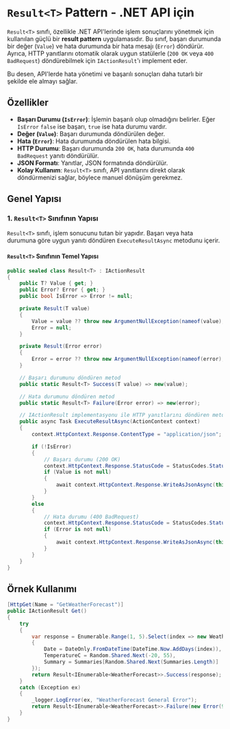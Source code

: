 # `Result<T>` Pattern - .NET API için

`Result<T>` sınıfı, özellikle .NET API'lerinde işlem sonuçlarını yönetmek için kullanılan güçlü bir **result pattern** uygulamasıdır. Bu sınıf, başarı durumunda bir değer (`Value`) ve hata durumunda bir hata mesajı (`Error`) döndürür. Ayrıca, HTTP yanıtlarını otomatik olarak uygun statülerle (`200 OK` veya `400 BadRequest`) döndürebilmek için `IActionResult`'ı implement eder.

Bu desen, API'lerde hata yönetimi ve başarılı sonuçları daha tutarlı bir şekilde ele almayı sağlar.

## Özellikler

- **Başarı Durumu (`IsError`)**: İşlemin başarılı olup olmadığını belirler. Eğer `IsError` `false` ise başarı, `true` ise hata durumu vardır.
- **Değer (`Value`)**: Başarı durumunda döndürülen değer.
- **Hata (`Error`)**: Hata durumunda döndürülen hata bilgisi.
- **HTTP Durumu**: Başarı durumunda `200 OK`, hata durumunda `400 BadRequest` yanıtı döndürülür.
- **JSON Formatı**: Yanıtlar, JSON formatında döndürülür.
- **Kolay Kullanım**: `Result<T>` sınıfı, API yanıtlarını direkt olarak döndürmenizi sağlar, böylece manuel dönüşüm gerekmez.

## Genel Yapısı

### 1. `Result<T>` Sınıfının Yapısı

`Result<T>` sınıfı, işlem sonucunu tutan bir yapıdır. Başarı veya hata durumuna göre uygun yanıtı döndüren `ExecuteResultAsync` metodunu içerir.

#### `Result<T>` Sınıfının Temel Yapısı

```csharp
public sealed class Result<T> : IActionResult
{
    public T? Value { get; }
    public Error? Error { get; }
    public bool IsError => Error != null;

    private Result(T value)
    {
        Value = value ?? throw new ArgumentNullException(nameof(value), "Value cannot be null.");
        Error = null;
    }

    private Result(Error error)
    {
        Error = error ?? throw new ArgumentNullException(nameof(error), "Error cannot be null.");
    }

    // Başarı durumunu döndüren metod
    public static Result<T> Success(T value) => new(value);

    // Hata durumunu döndüren metod
    public static Result<T> Failure(Error error) => new(error);

    // IActionResult implementasyonu ile HTTP yanıtlarını döndüren metod
    public async Task ExecuteResultAsync(ActionContext context)
    {
        context.HttpContext.Response.ContentType = "application/json";

        if (!IsError)
        {
            // Başarı durumu (200 OK)
            context.HttpContext.Response.StatusCode = StatusCodes.Status200OK;
            if (Value is not null)
            {
                await context.HttpContext.Response.WriteAsJsonAsync(this, options: new JsonSerializerOptions { PropertyNamingPolicy = null });
            }
        }
        else
        {
            // Hata durumu (400 BadRequest)
            context.HttpContext.Response.StatusCode = StatusCodes.Status400BadRequest;
            if (Error is not null)
            {
                await context.HttpContext.Response.WriteAsJsonAsync(this, options: new JsonSerializerOptions { PropertyNamingPolicy = null });
            }
        }
    }
}
```

## Örnek Kullanımı

```csharp
[HttpGet(Name = "GetWeatherForecast")]
public IActionResult Get()
{
    try
    {
        var response = Enumerable.Range(1, 5).Select(index => new WeatherForecast
        {
            Date = DateOnly.FromDateTime(DateTime.Now.AddDays(index)),
            TemperatureC = Random.Shared.Next(-20, 55),
            Summary = Summaries[Random.Shared.Next(Summaries.Length)]
        });
        return Result<IEnumerable<WeatherForecast>>.Success(response);
    }
    catch (Exception ex)
    {
        _logger.LogError(ex, "WeatherForecast General Error");
        return Result<IEnumerable<WeatherForecast>>.Failure(new Error(999, ex.Message));
    }
}
```
